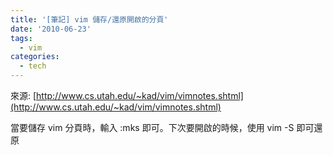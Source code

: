 ```yaml
---
title: '[筆記] vim 儲存/還原開啟的分頁'
date: '2010-06-23'
tags:
  - vim
categories:
  - tech
---
```

來源: [http://www.cs.utah.edu/~kad/vim/vimnotes.shtml](http://www.cs.utah.edu/~kad/vim/vimnotes.shtml)  
  
當要儲存 vim 分頁時，輸入 :mks <filename> 即可。下次要開啟的時候，使用 vim -S <filename> 即可還原